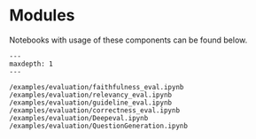 # Modules

Notebooks with usage of these components can be found below.

```{toctree}
---
maxdepth: 1
---

/examples/evaluation/faithfulness_eval.ipynb
/examples/evaluation/relevancy_eval.ipynb
/examples/evaluation/guideline_eval.ipynb
/examples/evaluation/correctness_eval.ipynb
/examples/evaluation/Deepeval.ipynb
/examples/evaluation/QuestionGeneration.ipynb
```